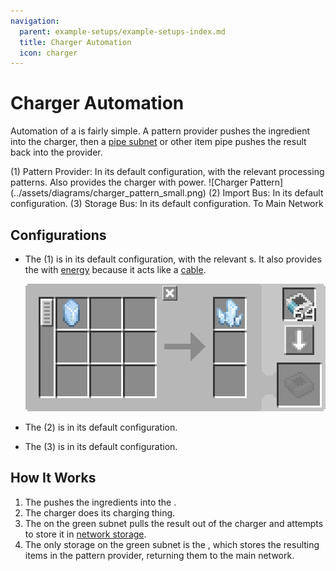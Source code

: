 ```yaml
---
navigation:
  parent: example-setups/example-setups-index.md
  title: Charger Automation
  icon: charger
---
```


# Charger Automation

Automation of a <ItemLink id="charger" /> is fairly simple. A pattern provider pushes the ingredient into the charger, then a [pipe subnet](pipe-subnet.md)
or other item pipe pushes the result back into the provider.

<GameScene zoom="6">
  <ImportStructure src="../assets/assemblies/charger_automation.snbt" />

<BoxAnnotation color="#dddddd" x1="1" x2="2" y1="0" y2="1" z1="0" z2="1">
        (1) Pattern Provider: In its default configuration, with the relevant processing patterns. Also provides the charger with power.
        ![Charger Pattern](../assets/diagrams/charger_pattern_small.png)
  </BoxAnnotation>

<BoxAnnotation color="#dddddd" x1="0" x2="1" y1="1" y2="1.3" z1="0" z2="1">
        (2) Import Bus: In its default configuration.
  </BoxAnnotation>

<BoxAnnotation color="#dddddd" x1="1" x2="2" y1="1" y2="1.3" z1="0" z2="1">
        (3) Storage Bus: In its default configuration.
  </BoxAnnotation>

<DiamondAnnotation x="4" y="0.5" z="0.5" color="#00ff00">
        To Main Network
    </DiamondAnnotation>

  <IsometricCamera yaw="195" pitch="30" />
</GameScene>

## Configurations

* The <ItemLink id="pattern_provider" /> (1) is in its default configuration, with the relevant <ItemLink id="processing_pattern" />s.
  It also provides the <ItemLink id="charger" /> with [energy](../ae2-mechanics/energy.md) because it acts like a [cable](../items-blocks-machines/cables.md).
  
    ![Charger Pattern](../assets/diagrams/charger_pattern.png)

* The <ItemLink id="import_bus" /> (2) is in its default configuration.
* The <ItemLink id="storage_bus" /> (3) is in its default configuration.

## How It Works

1. The <ItemLink id="pattern_provider" /> pushes the ingredients into the <ItemLink id="charger" />.
2. The charger does its charging thing.
3. The <ItemLink id="import_bus" /> on the green subnet pulls the result out of the charger and attempts to store it in
   [network storage](../ae2-mechanics/import-export-storage.md).
4. The only storage on the green subnet is the <ItemLink id="storage_bus" />, which stores the resulting items in the pattern provider, returning them to the main network.

